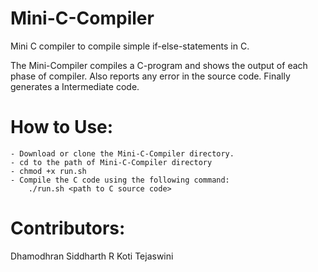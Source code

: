 # Mini-C-Compiler
Mini C compiler to compile simple if-else-statements in C.

The Mini-Compiler compiles a C-program and shows the output of each phase of compiler. Also reports any error in the source code.
Finally generates a Intermediate code.

# How to Use:
    - Download or clone the Mini-C-Compiler directory.
    - cd to the path of Mini-C-Compiler directory
    - chmod +x run.sh
    - Compile the C code using the following command:
        ./run.sh <path to C source code>


# Contributors:
  Dhamodhran
  Siddharth R Koti
  Tejaswini
